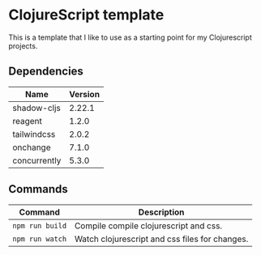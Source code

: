 # ClojureScript template

This is a template that I like to use as a starting point for my Clojurescript projects.

## Dependencies

| Name         | Version |
|--------------|---------|
| shadow-cljs  | 2.22.1  |
| reagent      | 1.2.0   |
| tailwindcss  | 2.0.2   |
| onchange     | 7.1.0   |
| concurrently | 5.3.0   |

## Commands

| Command         | Description                                    |
|-----------------|------------------------------------------------|
| `npm run build` | Compile compile clojurescript and css.         |
| `npm run watch` | Watch clojurescript and css files for changes. |
